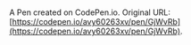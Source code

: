 # 

A Pen created on CodePen.io. Original URL: [https://codepen.io/avy60263xv/pen/GjWvRb](https://codepen.io/avy60263xv/pen/GjWvRb).


